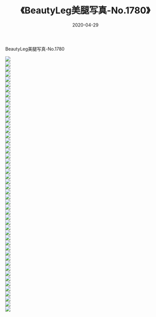 ﻿---
layout: post
title:  《BeautyLeg美腿写真-No.1780》
date:   2020-04-29
img: http://img.660000.xyz/Sharelink/网络美图/2020/BeautyLeg美腿写真-No.1780/000.jpg
categories: [美女, 清纯, 唯美]
---

BeautyLeg美腿写真-No.1780

  ![](http://img.660000.xyz/Sharelink/网络美图/2020/BeautyLeg美腿写真-No.1780/001.jpg) <br> ![](http://img.660000.xyz/Sharelink/网络美图/2020/BeautyLeg美腿写真-No.1780/002.jpg) <br> ![](http://img.660000.xyz/Sharelink/网络美图/2020/BeautyLeg美腿写真-No.1780/003.jpg) <br> ![](http://img.660000.xyz/Sharelink/网络美图/2020/BeautyLeg美腿写真-No.1780/004.jpg) <br> ![](http://img.660000.xyz/Sharelink/网络美图/2020/BeautyLeg美腿写真-No.1780/005.jpg) <br> ![](http://img.660000.xyz/Sharelink/网络美图/2020/BeautyLeg美腿写真-No.1780/006.jpg) <br> ![](http://img.660000.xyz/Sharelink/网络美图/2020/BeautyLeg美腿写真-No.1780/007.jpg) <br> ![](http://img.660000.xyz/Sharelink/网络美图/2020/BeautyLeg美腿写真-No.1780/008.jpg) <br> ![](http://img.660000.xyz/Sharelink/网络美图/2020/BeautyLeg美腿写真-No.1780/009.jpg) <br> ![](http://img.660000.xyz/Sharelink/网络美图/2020/BeautyLeg美腿写真-No.1780/010.jpg) <br> ![](http://img.660000.xyz/Sharelink/网络美图/2020/BeautyLeg美腿写真-No.1780/011.jpg) <br> ![](http://img.660000.xyz/Sharelink/网络美图/2020/BeautyLeg美腿写真-No.1780/012.jpg) <br> ![](http://img.660000.xyz/Sharelink/网络美图/2020/BeautyLeg美腿写真-No.1780/013.jpg) <br> ![](http://img.660000.xyz/Sharelink/网络美图/2020/BeautyLeg美腿写真-No.1780/014.jpg) <br> ![](http://img.660000.xyz/Sharelink/网络美图/2020/BeautyLeg美腿写真-No.1780/015.jpg) <br> ![](http://img.660000.xyz/Sharelink/网络美图/2020/BeautyLeg美腿写真-No.1780/016.jpg) <br> ![](http://img.660000.xyz/Sharelink/网络美图/2020/BeautyLeg美腿写真-No.1780/017.jpg) <br> ![](http://img.660000.xyz/Sharelink/网络美图/2020/BeautyLeg美腿写真-No.1780/018.jpg) <br> ![](http://img.660000.xyz/Sharelink/网络美图/2020/BeautyLeg美腿写真-No.1780/019.jpg) <br> ![](http://img.660000.xyz/Sharelink/网络美图/2020/BeautyLeg美腿写真-No.1780/020.jpg) <br> ![](http://img.660000.xyz/Sharelink/网络美图/2020/BeautyLeg美腿写真-No.1780/021.jpg) <br> ![](http://img.660000.xyz/Sharelink/网络美图/2020/BeautyLeg美腿写真-No.1780/022.jpg) <br> ![](http://img.660000.xyz/Sharelink/网络美图/2020/BeautyLeg美腿写真-No.1780/023.jpg) <br> ![](http://img.660000.xyz/Sharelink/网络美图/2020/BeautyLeg美腿写真-No.1780/024.jpg) <br> ![](http://img.660000.xyz/Sharelink/网络美图/2020/BeautyLeg美腿写真-No.1780/025.jpg) <br> ![](http://img.660000.xyz/Sharelink/网络美图/2020/BeautyLeg美腿写真-No.1780/026.jpg) <br> ![](http://img.660000.xyz/Sharelink/网络美图/2020/BeautyLeg美腿写真-No.1780/027.jpg) <br> ![](http://img.660000.xyz/Sharelink/网络美图/2020/BeautyLeg美腿写真-No.1780/028.jpg) <br> ![](http://img.660000.xyz/Sharelink/网络美图/2020/BeautyLeg美腿写真-No.1780/029.jpg) <br> ![](http://img.660000.xyz/Sharelink/网络美图/2020/BeautyLeg美腿写真-No.1780/030.jpg) <br> ![](http://img.660000.xyz/Sharelink/网络美图/2020/BeautyLeg美腿写真-No.1780/031.jpg) <br> ![](http://img.660000.xyz/Sharelink/网络美图/2020/BeautyLeg美腿写真-No.1780/032.jpg) <br> ![](http://img.660000.xyz/Sharelink/网络美图/2020/BeautyLeg美腿写真-No.1780/033.jpg) <br> ![](http://img.660000.xyz/Sharelink/网络美图/2020/BeautyLeg美腿写真-No.1780/034.jpg) <br> ![](http://img.660000.xyz/Sharelink/网络美图/2020/BeautyLeg美腿写真-No.1780/035.jpg) <br> ![](http://img.660000.xyz/Sharelink/网络美图/2020/BeautyLeg美腿写真-No.1780/036.jpg) <br> ![](http://img.660000.xyz/Sharelink/网络美图/2020/BeautyLeg美腿写真-No.1780/037.jpg) <br> ![](http://img.660000.xyz/Sharelink/网络美图/2020/BeautyLeg美腿写真-No.1780/038.jpg) <br> ![](http://img.660000.xyz/Sharelink/网络美图/2020/BeautyLeg美腿写真-No.1780/039.jpg) <br> ![](http://img.660000.xyz/Sharelink/网络美图/2020/BeautyLeg美腿写真-No.1780/040.jpg) <br> ![](http://img.660000.xyz/Sharelink/网络美图/2020/BeautyLeg美腿写真-No.1780/041.jpg) <br> ![](http://img.660000.xyz/Sharelink/网络美图/2020/BeautyLeg美腿写真-No.1780/042.jpg) <br> ![](http://img.660000.xyz/Sharelink/网络美图/2020/BeautyLeg美腿写真-No.1780/043.jpg) <br> ![](http://img.660000.xyz/Sharelink/网络美图/2020/BeautyLeg美腿写真-No.1780/044.jpg) <br> ![](http://img.660000.xyz/Sharelink/网络美图/2020/BeautyLeg美腿写真-No.1780/045.jpg) <br> ![](http://img.660000.xyz/Sharelink/网络美图/2020/BeautyLeg美腿写真-No.1780/046.jpg) <br> ![](http://img.660000.xyz/Sharelink/网络美图/2020/BeautyLeg美腿写真-No.1780/047.jpg) <br> ![](http://img.660000.xyz/Sharelink/网络美图/2020/BeautyLeg美腿写真-No.1780/048.jpg) <br> ![](http://img.660000.xyz/Sharelink/网络美图/2020/BeautyLeg美腿写真-No.1780/049.jpg) <br> ![](http://img.660000.xyz/Sharelink/网络美图/2020/BeautyLeg美腿写真-No.1780/050.jpg) <br>